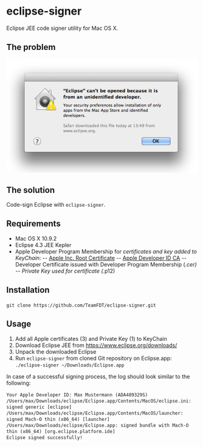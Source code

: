# eclipse-signer

Eclipse JEE code signer utility for Mac OS X.

## The problem

![Unidentified Developer alert](apple-gatekeeper-unidentified-developer.png)

## The solution
Code-sign Eclipse with `eclipse-signer`.

## Requirements
- Mac OS X 10.9.2
- Eclipse 4.3 JEE Kepler
- Apple Developer Program Membership for _certificates and key added to KeyChain_:
-- [Apple Inc. Root Certificate](http://www.apple.com/appleca/AppleIncRootCertificate.cer)
-- [Apple Developer ID CA](http://www.apple.com/certificateauthority/DeveloperIDCA.cer)
-- Developer Certificate issued with Developer Program Membership (*.cer)
-- Private Key used for certificate (*.p12)

## Installation
`git clone https://github.com/TeamFDT/eclipse-signer.git`

## Usage
1. Add all Apple certificates (3) and Private Key (1) to KeyChain
2. Download Eclipse JEE from https://www.eclipse.org/downloads/
3. Unpack the downloaded Eclipse
4. Run `eclipse-signer` from cloned Git repository on Eclipse.app:
`./eclipse-signer ~/Downloads/Eclipse.app`

In case of a successful signing process, the log should look similar to the following:
```none
Your Apple Developer ID: Max Mustermann (ADA489329S)
/Users/max/Downloads/eclipse/Eclipse.app/Contents/MacOS/eclipse.ini: signed generic [eclipse]
/Users/max/Downloads/eclipse/Eclipse.app/Contents/MacOS/launcher: signed Mach-O thin (x86_64) [launcher]
/Users/max/Downloads/eclipse/Eclipse.app: signed bundle with Mach-O thin (x86_64) [org.eclipse.platform.ide]
Eclipse signed successfully!
```
